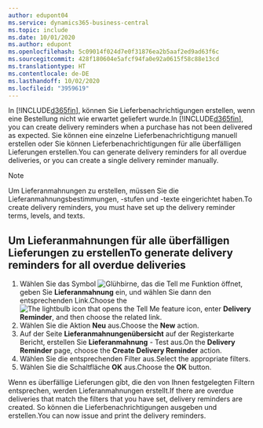 ```yaml
---
author: edupont04
ms.service: dynamics365-business-central
ms.topic: include
ms.date: 10/01/2020
ms.author: edupont
ms.openlocfilehash: 5c09014f024d7e0f31876ea2b5aaf2ed9ad63f6c
ms.sourcegitcommit: 428f180604e5afcf94fa0e92a0615f58c88e13cd
ms.translationtype: HT
ms.contentlocale: de-DE
ms.lasthandoff: 10/02/2020
ms.locfileid: "3959619"
---
```

<span data-ttu-id="e7445-101">In [!INCLUDE[d365fin](../../../includes/d365fin_md.md)], können Sie Lieferbenachrichtigungen erstellen, wenn eine Bestellung nicht wie erwartet geliefert wurde.</span><span class="sxs-lookup"><span data-stu-id="e7445-101">In [!INCLUDE[d365fin](../../../includes/d365fin_md.md)], you can create delivery reminders when a purchase has not been delivered as expected.</span></span> <span data-ttu-id="e7445-102">Sie können eine einzelne Lieferbenachrichtigung manuell erstellen oder Sie können Lieferbenachrichtigungen für alle überfälligen Lieferungen erstellen.</span><span class="sxs-lookup"><span data-stu-id="e7445-102">You can generate delivery reminders for all overdue deliveries, or you can create a single delivery reminder manually.</span></span>  

> [!NOTE]  
> <span data-ttu-id="e7445-103">Um Lieferanmahnungen zu erstellen, müssen Sie die Lieferanmahnungsbestimmungen, -stufen und -texte eingerichtet haben.</span><span class="sxs-lookup"><span data-stu-id="e7445-103">To create delivery reminders, you must have set up the delivery reminder terms, levels, and texts.</span></span>  

## <a name="to-generate-delivery-reminders-for-all-overdue-deliveries"></a><span data-ttu-id="e7445-104">Um Lieferanmahnungen für alle überfälligen Lieferungen zu erstellen</span><span class="sxs-lookup"><span data-stu-id="e7445-104">To generate delivery reminders for all overdue deliveries</span></span>  

1. <span data-ttu-id="e7445-105">Wählen Sie das Symbol ![Glühbirne, das die Tell me Funktion](../../../media/ui-search/search_small.png "Tell me-Funktion") öffnet, geben Sie **Lieferanmahnung** ein, und wählen Sie dann den entsprechenden Link.</span><span class="sxs-lookup"><span data-stu-id="e7445-105">Choose the ![The lightbulb icon that opens the Tell Me feature](../../../media/ui-search/search_small.png "Tell me what you want to do") icon, enter **Delivery Reminder**, and then choose the related link.</span></span>  
2. <span data-ttu-id="e7445-106">Wählen Sie die Aktion **Neu** aus.</span><span class="sxs-lookup"><span data-stu-id="e7445-106">Choose the **New** action.</span></span>  
3. <span data-ttu-id="e7445-107">Auf der Seite **Lieferanmahnungenübersicht** auf der Registerkarte Bericht, erstellen Sie **Lieferanmahnung** - Test aus.</span><span class="sxs-lookup"><span data-stu-id="e7445-107">On the **Delivery Reminder** page, choose the **Create Delivery Reminder** action.</span></span>  
4. <span data-ttu-id="e7445-108">Wählen Sie die entsprechenden Filter aus.</span><span class="sxs-lookup"><span data-stu-id="e7445-108">Select the appropriate filters.</span></span>  
5. <span data-ttu-id="e7445-109">Wählen Sie die Schaltfläche **OK** aus.</span><span class="sxs-lookup"><span data-stu-id="e7445-109">Choose the **OK** button.</span></span>  

<span data-ttu-id="e7445-110">Wenn es überfällige Lieferungen gibt, die den von Ihnen festgelegten Filtern entsprechen, werden Lieferanmahnungen erstellt.</span><span class="sxs-lookup"><span data-stu-id="e7445-110">If there are overdue deliveries that match the filters that you have set, delivery reminders are created.</span></span> <span data-ttu-id="e7445-111">So können die Lieferbenachrichtigungen ausgeben und erstellen.</span><span class="sxs-lookup"><span data-stu-id="e7445-111">You can now issue and print the delivery reminders.</span></span>  
